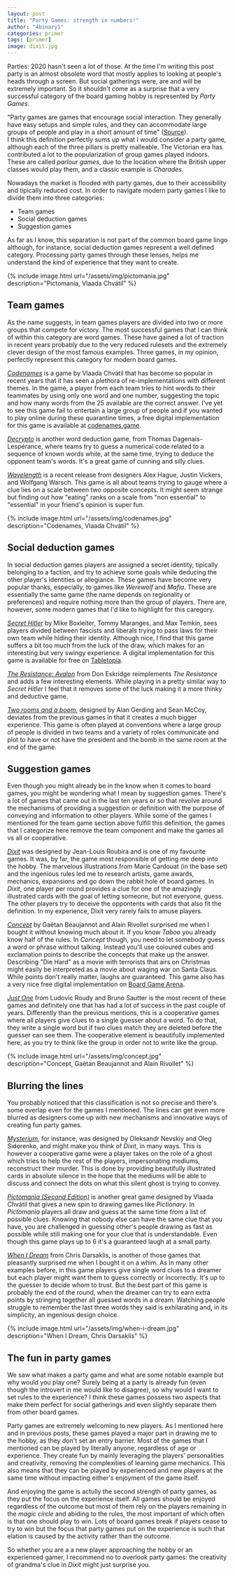 ```yaml
---
layout: post
title: "Party Games: strength in numbers!"
author: "4binary1"
categories: primer
tags: [primer]
image: dixit.jpg
---
```

Parties: 2020 hasn't seen a lot of those. At the time I'm writing this post party is an almost obsolete word that mostly applies to looking at people's heads through a screen. But social gatherings were, are and will be extremely important. So it shouldn't come as a surprise that a very successful category of the board gaming hobby is represented by *Party Games*. 

"Party games are games that encourage social interaction. They generally have easy setups and simple rules, and they can accommodate large groups of people and play in a short amount of time" ([Source](https://boardgamegeek.com/boardgamecategory/1030/party-game)).  
I think this definition perfectly sums up what I would consider a party game, although each of the three pillars is pretty malleable. The Victorian era has contributed a lot to the popularization of group games played indoors. These are called *parlour games*, due to the location where the British upper classes would play them, and a classic example is *Charades.*

Nowadays the market is flooded with party games, due to their accessibility and tipically reduced cost. In order to navigate modern party games I like to divide them into three categories:

- Team games
- Social deduction games
- Suggestion games

As far as I know, this separation is not part of the common board game lingo although, for instance, social deduction games represent a well defined category. Processing party games through these lenses, helps me understand the kind of experience that they want to create.

{% include image.html url="/assets/img/pictomania.jpg" description="Pictomania, Vlaada Chvátil" %}

## Team games

As the name suggests, in team games players are divided into two or more groups that compete for victory. The most successful games that I can think of within this category are word games. These have gained a lot of traction in recent years probably due to the very reduced rulesets and the extremely clever design of the most famous examples. Three games, in my opinion, perfectly represent this category for modern board games.

[*Codenames*](https://boardgamegeek.com/boardgame/178900/codenames) is a game by Vlaada Chvátil that has become so popular in recent years that it has seen a plethora of re-implementations with different themes. In the game, a player from each team tries to hint words to their teammates by using only one word and one number, suggesting the topic and how many words from the 25 available are the correct answer. I've yet to see this game fail to entertain a large group of people and if you wanted to play online during these quarantine times, a free digital implementation for this game is available at [codenames.game](https://codenames.game/).

[*Decrypto*](https://boardgamegeek.com/boardgame/225694/decrypto) is another word deduction game, from Thomas Dagenais-Lespérance, where teams try to guess a numerical code related to a sequence of known words while, at the same time, trying to deduce the opponent team's words. It's a great game of cunning and silly clues.

[*Wavelength*](https://boardgamegeek.com/boardgame/262543/wavelength) is a recent release from designers Alex Hague, Justin Vickers, and Wolfgang Warsch. This game is all about teams trying to gauge where a clue lies on a scale between two opposite concepts. It might seem strange but finding out how "eating" ranks on a scale from "non essential" to "essential" in your friend's opinion is super fun.

{% include image.html url="/assets/img/codenames.jpg" description="Codenames, Vlaada Chvátil" %}

## Social deduction games

In social deduction games players are assigned a secret identity, tipically belonging to a faction, and try to achieve some goals while deducing the other player's identities or allegiance. These games have become very popular thanks, especially, to games like *Werewolf* and *Mafia*. These are essentially the same game (the name depends on regionality or preferences) and require nothing more than the group of players. There are, however, some modern games that I'd like to highlight for this caregory.

[*Secret Hitler*](https://boardgamegeek.com/boardgame/188834/secret-hitler) by Mike Boxleiter, Tommy Maranges, and Max Temkin, sees players divided between fascists and liberals trying to pass laws for their own team while hiding their identity. Although nice, I find that this game suffers a bit too much from the luck of the draw, which makes for an interesting but very swingy experience. A digital implementation for this game is available for free on [Tabletopia](https://tabletopia.com/games/secret-hitler).

[*The Resistance: Avalon*](https://boardgamegeek.com/boardgame/128882/resistance-avalon) from Don Eskridge reimplements *The Resistance* and adds a few interesting elements. While playing in a pretty similar way to *Secret Hitler* I feel that it removes some of the luck making it a more thinky and deductive game.

[*Two rooms and a boom*](https://boardgamegeek.com/boardgame/134352/two-rooms-and-boom), designed by Alan Gerding and Sean McCoy, deviates from the previous games in that it creates a much bigger experience. This game is often played at conventions where a large group of people is divided in two teams and a variety of roles communicate and plot to have or not have the president and the bomb in the same room at the end of the game.

## Suggestion games

Even though you might already be in the know when it comes to board games, you might be wondering what I mean by suggestion games. There's a lot of games that came out in the last ten years or so that revolve around the mechanisms of providing a suggestion or definition with the purpose of conveying and information to other players. While some of the games I mentioned for the team game section above fulfill this definition, the games that I categorize here remove the team component and make the games all vs all or cooperative.

[*Dixit*](https://boardgamegeek.com/boardgame/39856/dixit) was designed by Jean-Louis Roubira and is one of my favourite games. It was, by far, the game most responsible of getting me deep into the hobby. The marvelous illustrations from Marie Cardouat (in the base set) and the ingenious rules led me to research artists, game awards, mechanics, expansions and go down the rabbit hole of board games. In *Dixit*, one player per round provides a clue for one of the amazingly illustrated cards with the goal of letting someone, but not everyone, guess. The other players try to deceive the oppontents with cards that also fit the definition. In my experience, Dixit very rarely fails to amuse players.

[*Concept*](https://boardgamegeek.com/boardgame/147151/concept) by Gaëtan Beaujannot and Alain Rivollet surprised me when I bought it without knowing much about it. If you know *Taboo* you already know half of the rules. In *Concept* though, you need to let somebody guess a word or phrase without talking. Instead you'll use coloured cubes and exclamation points to describe the concepts that make up the answer. Describing "Die Hard" as a movie with terrorists that airs on Christmas might easily be interpreted as a movie about waging war on Santa Claus. While points don't really matter, laughs are guaranteed. This game also has a very nice free digital implementation on [Board Game Arena](https://boardgamearena.com/gamepanel?game=concept).

[*Just One*](https://boardgamegeek.com/boardgame/254640/just-one) from Ludovic Roudy and Bruno Sautter is the most recent of these games and definitely one that has had a lot of success in the past couple of years. Differently than the previous mentions, this is a cooperative games where all players give clues to a single guesser about a word. To do that, they write a single word but if two clues match they are deleted before the guesser can see them. The cooperative element is beautifully implemented here, as you try to think like the group in order not to write like the group.

{% include image.html url="/assets/img/concept.jpg" description="Concept, Gaëtan Beaujannot and Alain Rivollet" %}

## Blurring the lines

You probably noticed that this classification is not so precise and there's some overlap even for the games I mentioned. The lines can get even more blurred as designers come up with new mechanisms and innovative ways of creating fun party games. 

[*Mysterium*](https://boardgamegeek.com/boardgame/181304/mysterium), for instance, was designed by Oleksandr Nevskiy and Oleg Sidorenko, and might make you think of *Dixit*, in many ways. This is however a cooperative game were a player takes on the role of a ghost which tries to help the rest of the players, impersonating mediums, reconstruct their murder. This is done by providing beautifully illustrated cards in absolute silence in the hope that the mediums will be able to discuss and connect the dots on what this silent ghost is trying to convey.

[*Pictomania (Second Edition)*](https://boardgamegeek.com/boardgame/252526/pictomania-second-edition) is another great game designed by Vlaada Chvátil that gives a new spin to drawing games like *Pictionary*. In *Pictomania* players all draw and guess at the same time from a list of possible clues. Knowing that nobody else can have the same clue that you have, you are challenged in guessing other's people drawing as fast as possible while still making one for your clue that is understandable. Even though this game plays up to 6 it's a guaranteed laugh at a small party.

[*When I Dream*](https://boardgamegeek.com/boardgame/198454/when-i-dream) from Chris Darsaklis, is another of those games that pleasantly surprised me when I bought it on a whim. As in many other examples before, in this game players give single word clues to a dreamer but each player might want them to guess correctly or incorrectly. It's up to the guesser to decide whom to trust. But the best part of this game is probably the end of the round, when the dreamer can try to earn extra points by stringing together all guessed words in a dream. Watching people struggle to remember the last three words they said is exhilarating and, in its simplicity, an ingenious design choice.

{% include image.html url="/assets/img/when-i-dream.jpg" description="When I Dream, Chris Darsaklis" %}

## The fun in party games

We saw what makes a party game and what are some notable example but why would you play one? Surely being at a party is already fun (even though the introvert in me would like to disagree), so why would I want to set rules to the experience? I think these games possess two aspects that make them perfect for social gatherings and even slightly separate them from other board games.

Party games are extremely welcoming to new players. As I mentioned here and in previous posts, these games played a major part in drawing me to the hobby, as they don't set an entry barrier. Most of the games that I mentioned can be played by literally anyone, regardless of age or experience. They create fun by mainly leveraging the players' personalities and creativity, removing the complexities of learning game mechanics. This also means that they can be played by experienced and new players at the same time without impacting either's enjoyment of the game itself.

And enjoying the game is actully the second strength of party games, as they put the focus on the experience itself. All games should be enjoyed regardless of the outcome but most of them rely on the players remaining in the *magic circle* and abiding to the rules, the most important of which often is that one should play to win. Lots of board games break if players cease to try to win but the focus that party games put on the experience is such that elation is caused by the activity rather than the outcome.

So whether you are a a new player approaching the hobby or an experienced gamer, I recommend no to overlook party games: the creativity of grandma's clue in *Dixit* might just surprise you.